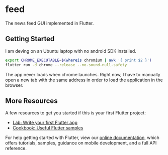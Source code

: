 # feed

The news feed GUI implemented in Flutter.

## Getting Started

I am deving on an Ubuntu laptop with no android SDK installed.

```bash
export CHROME_EXECUTABLE=$(whereis chromium | awk '{ print $2 }')
flutter run -d chrome --release --no-sound-null-safety
```

The app never loads when chrome launches. Right now, I have to manually open a new tab with the same address in order to load the application in the browser.

## More Resources

A few resources to get you started if this is your first Flutter project:

- [Lab: Write your first Flutter app](https://flutter.dev/docs/get-started/codelab)
- [Cookbook: Useful Flutter samples](https://flutter.dev/docs/cookbook)

For help getting started with Flutter, view our
[online documentation](https://flutter.dev/docs), which offers tutorials,
samples, guidance on mobile development, and a full API reference.

